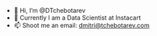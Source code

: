 - 👋 Hi, I’m @DTchebotarev
- 🥕 Currently I am a Data Scientist at Instacart
- 📫 Shoot me an email: dmitri@tchebotarev.com

<!---
DTchebotarev/DTchebotarev is a ✨ special ✨ repository because its `README.md` (this file) appears on your GitHub profile.
You can click the Preview link to take a look at your changes.
--->
